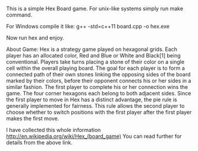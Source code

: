 This is a simple Hex Board game.
For unix-like systems simply run make command.

For Windows compile it like:
g++ -std=c++11 board.cpp -o hex.exe

Now run hex and enjoy.

About Game:
Hex is a strategy game played on hexagonal grids.
Each player has an allocated color, Red and Blue or White and Black[1] being conventional.
Players take turns placing a stone of their color on a single cell within the overall playing board.
The goal for each player is to form a connected path of their own stones linking the opposing sides of the board marked by their colors, before their opponent connects his or her sides in a similar fashion.
The first player to complete his or her connection wins the game.
The four corner hexagons each belong to both adjacent sides.
Since the first player to move in Hex has a distinct advantage, the pie rule is generally implemented for fairness.
This rule allows the second player to choose whether to switch positions with the first player after the first player makes the first move.

I have collected this whole information http://en.wikipedia.org/wiki/Hex_(board_game)
You can read further for details from the above link.

